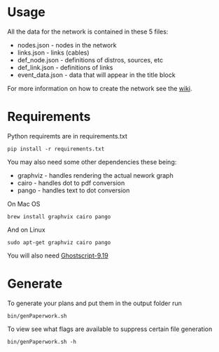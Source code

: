 Usage
=====

All the data for the network is contained in these 5 files:

* nodes.json - nodes in the network
* links.json - links (cables)
* def_node.json - definitions of distros, sources, etc
* def_link.json - definitions of links
* event_data.json - data that will appear in the title block

For more information on how to create the network see the [wiki](../../wiki).

Requirements
============
Python requiremts are in requirements.txt
```
pip install -r requirements.txt
```

You may also need some other dependencies these being:
- graphviz - handles rendering the actual nework graph
- cairo - handles dot to pdf conversion
- pango - handles text to dot conversion

On Mac OS 
```
brew install graphvix cairo pango
```

And on Linux 
```
sudo apt-get graphviz cairo pango
```

You will also need [Ghostscript-9.19](http://pages.uoregon.edu/koch/)

Generate
========
To generate your plans and put them in the output folder run
```
bin/genPaperwork.sh
```

To view see what flags are available to suppress certain file generation
```
bin/genPaperwork.sh -h
```
